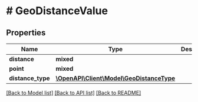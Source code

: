 # # GeoDistanceValue

## Properties

Name | Type | Description | Notes
------------ | ------------- | ------------- | -------------
**distance** | **mixed** |  |
**point** | **mixed** |  |
**distance_type** | [**\OpenAPI\Client\Model\GeoDistanceType**](GeoDistanceType.md) |  | [optional]

[[Back to Model list]](../../README.md#models) [[Back to API list]](../../README.md#endpoints) [[Back to README]](../../README.md)
